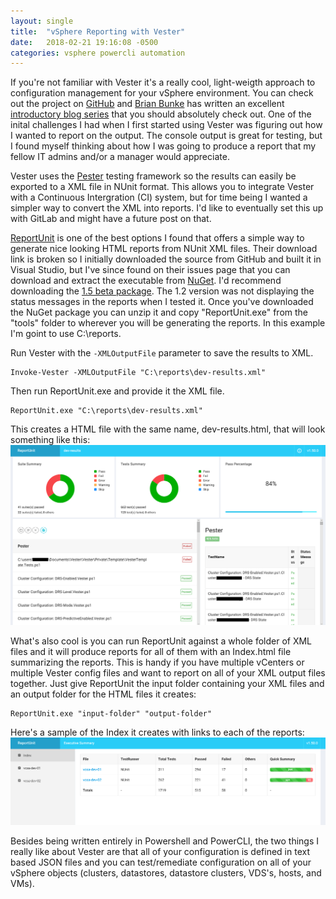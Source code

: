 ```yaml
---
layout: single
title:  "vSphere Reporting with Vester"
date:   2018-02-21 19:16:08 -0500
categories: vsphere powercli automation
---
```

If you're not familiar with Vester it's a really cool, light-weigth approach to configuration management for your vSphere environment.  You can check out the project on [GitHub][1] and [Brian Bunke][2] has written an excellent [introductory blog series][3] that you should absolutely check out.  One of the inital challenges I had when I first started using Vester was figuring out how I wanted to report on the output.  The console output is great for testing, but I found myself thinking about how I was going to produce a report that my fellow IT admins and/or a manager would appreciate.

Vester uses the [Pester][4] testing framework so the results can easily be exported to a XML file in NUnit format.  This allows you to integrate Vester with a Continuous Intergration (CI) system, but for time being I wanted a simpler way to convert the XML into reports.  I'd like to eventually set this up with GitLab and might have a future post on that.

[ReportUnit][5] is one of the best options I found that offers a simple way to generate nice looking HTML reports from NUnit XML files.  Their download link is broken so I initially downloaded the source from GitHub and built it in Visual Studio, but I've since found on their issues page that you can download and extract the executable from [NuGet][6]. I'd recommend downloading the [1.5 beta package][7].  The 1.2 version was not displaying the status messages in the reports when I tested it.  Once you've downloaded the NuGet package you can unzip it and copy "ReportUnit.exe" from the "tools" folder to wherever you will be generating the reports.  In this example I'm goint to use C:\reports.

Run Vester with the `-XMLOutputFile` parameter to save the results to XML.
```
Invoke-Vester -XMLOutputFile "C:\reports\dev-results.xml"
```

Then run ReportUnit.exe and provide it the XML file.
```
ReportUnit.exe "C:\reports\dev-results.xml"
```

This creates a HTML file with the same name, dev-results.html, that will look something like this:
![ReportUnit](/assets/images/reportunit-vester.png)

What's also cool is you can run ReportUnit against a whole folder of XML files and it will produce reports for all of them with an Index.html file summarizing the reports.  This is handy if you have multiple vCenters or multiple Vester config files and want to report on all of your XML output files together.  Just give ReportUnit the input folder containing your XML files and an output folder for the HTML files it creates:

```
ReportUnit.exe "input-folder" "output-folder"
```

Here's a sample of the Index it creates with links to each of the reports:
![ReportUnit](/assets/images/reportunit-index.png)

Besides being written entirely in Powershell and PowerCLI, the two things I really like about Vester are that all of your configuration is defined in text based JSON files and you can test/remediate configuration on all of your vSphere objects (clusters, datastores, datastore clusters, VDS's, hosts, and VMs).

[1]: https://github.com/WahlNetwork/Vester
[2]: http://www.brianbunke.com/
[3]: http://www.brianbunke.com/blog/2017/03/07/introducing-vester/
[4]: https://github.com/pester/Pester
[5]: https://github.com/reportunit/reportunit
[6]: https://www.nuget.org/
[7]: https://www.nuget.org/packages/ReportUnit/1.5.0-beta1


